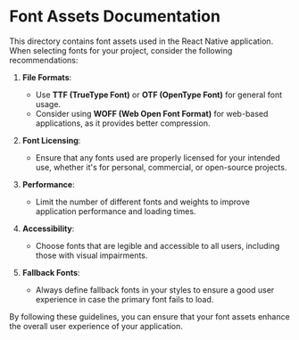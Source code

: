 # Font Assets Documentation

This directory contains font assets used in the React Native application. When selecting fonts for your project, consider the following recommendations:

1. **File Formats**:
   - Use **TTF (TrueType Font)** or **OTF (OpenType Font)** for general font usage.
   - Consider using **WOFF (Web Open Font Format)** for web-based applications, as it provides better compression.

2. **Font Licensing**:
   - Ensure that any fonts used are properly licensed for your intended use, whether it's for personal, commercial, or open-source projects.

3. **Performance**:
   - Limit the number of different fonts and weights to improve application performance and loading times.

4. **Accessibility**:
   - Choose fonts that are legible and accessible to all users, including those with visual impairments.

5. **Fallback Fonts**:
   - Always define fallback fonts in your styles to ensure a good user experience in case the primary font fails to load.

By following these guidelines, you can ensure that your font assets enhance the overall user experience of your application.